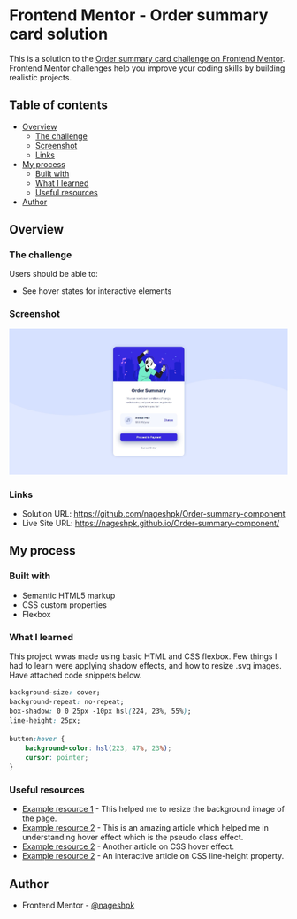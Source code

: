 # Frontend Mentor - Order summary card solution

This is a solution to the [Order summary card challenge on Frontend Mentor](https://www.frontendmentor.io/challenges/order-summary-component-QlPmajDUj). Frontend Mentor challenges help you improve your coding skills by building realistic projects. 

## Table of contents

- [Overview](#overview)
  - [The challenge](#the-challenge)
  - [Screenshot](#screenshot)
  - [Links](#links)
- [My process](#my-process)
  - [Built with](#built-with)
  - [What I learned](#what-i-learned)
  - [Useful resources](#useful-resources)
- [Author](#author)


## Overview

### The challenge

Users should be able to:

- See hover states for interactive elements

### Screenshot

![](./screenshot.jpg)

### Links

- Solution URL: https://github.com/nageshpk/Order-summary-component
- Live Site URL: https://nageshpk.github.io/Order-summary-component/

## My process

### Built with

- Semantic HTML5 markup
- CSS custom properties
- Flexbox

### What I learned

This project wwas made using basic HTML and CSS flexbox. Few things I had to learn were applying shadow effects, and how to resize .svg images. Have attached code snippets below.


```css
background-size: cover;
background-repeat: no-repeat;
box-shadow: 0 0 25px -10px hsl(224, 23%, 55%);
line-height: 25px;

button:hover {
    background-color: hsl(223, 47%, 23%);
    cursor: pointer;
}
```

### Useful resources

- [Example resource 1](https://www.w3schools.com/cssref/css3_pr_background-size.asp) - This helped me to resize the background image of the page.
- [Example resource 2](https://www.freecodecamp.org/news/css-button-style-hover-color-and-background/) - This is an amazing article which helped me in understanding hover effect which is the pseudo class effect.
- [Example resource 2](https://www.w3schools.com/csSref/sel_hover.asp) - Another article on CSS hover effect.
- [Example resource 2](https://www.w3schools.com/cssref/pr_dim_line-height.asp) - An interactive article on CSS line-height property.

## Author

- Frontend Mentor - [@nageshpk](https://www.frontendmentor.io/profile/nageshpk)
